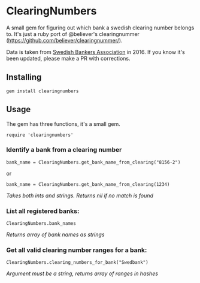 # ClearingNumbers

A small gem for figuring out which bank a swedish clearing number belongs to. It's just a ruby port of @believer's clearingnummer (https://github.com/believer/clearingnummer/).

Data is taken from [Swedish Bankers Association](http://www.swedishbankers.se/media/1253/1601_clearingnummer.pdf) in 2016. If you know it's been updated, please make a PR with corrections.

## Installing
````
gem install clearingnumbers
````

## Usage
The gem has three functions, it's a small gem.

````
require 'clearingnumbers'
````

### Identify a bank from a clearing number
````
bank_name = ClearingNumbers.get_bank_name_from_clearing("8156-2")
````
or 
````
bank_name = ClearingNumbers.get_bank_name_from_clearing(1234)
````
*Takes both ints and strings. Returns nil if no match is found*

### List all registered banks:
````
ClearingNumbers.bank_names
````
*Returns array of bank names as strings*

### Get all valid clearing number ranges for a bank:
````
ClearingNumbers.clearing_numbers_for_bank("Swedbank")
````
*Argument must be a string, returns array of ranges in hashes*
